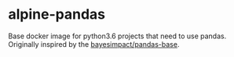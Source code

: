 # alpine-pandas
Base docker image for python3.6 projects that need to use pandas. Originally inspired by the [bayesimpact/pandas-base](https://hub.docker.com/r/bayesimpact/pandas-base/).
